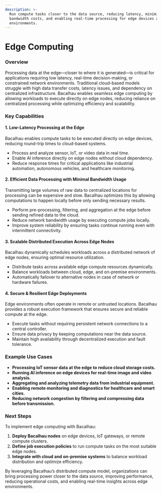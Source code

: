 ```yaml
---
description: >-
  Run compute tasks closer to the data source, reducing latency, minimizing
  bandwidth costs, and enabling real-time processing for edge devices and remote
  environments.
---
```


# Edge Computing

### Overview

Processing data at the edge—closer to where it is generated—is critical for applications requiring low latency, real-time decision-making, or constrained network environments. Traditional cloud-based models struggle with high data transfer costs, latency issues, and dependency on centralized infrastructure. Bacalhau enables seamless edge computing by allowing workloads to execute directly on edge nodes, reducing reliance on centralized processing while optimizing efficiency and scalability.

### Key Capabilities

#### 1. **Low-Latency Processing at the Edge**

Bacalhau enables compute tasks to be executed directly on edge devices, reducing round-trip times to cloud-based systems.

* Process and analyze sensor, IoT, or video data in real time.
* Enable AI inference directly on edge nodes without cloud dependency.
* Reduce response times for critical applications like industrial automation, autonomous vehicles, and healthcare monitoring.

#### 2. **Efficient Data Processing with Minimal Bandwidth Usage**

Transmitting large volumes of raw data to centralized locations for processing can be expensive and slow. Bacalhau optimizes this by allowing computations to happen locally before only sending necessary results.

* Perform pre-processing, filtering, and aggregation at the edge before sending refined data to the cloud.
* Reduce network bandwidth usage by executing compute jobs locally.
* Improve system reliability by ensuring tasks continue running even with intermittent connectivity.

#### 3. **Scalable Distributed Execution Across Edge Nodes**

Bacalhau dynamically schedules workloads across a distributed network of edge nodes, ensuring optimal resource utilization.

* Distribute tasks across available edge compute resources dynamically.
* Balance workloads between cloud, edge, and on-premise environments.
* Automatically failover to alternative nodes in case of network or hardware failures.

#### 4. **Secure & Resilient Edge Deployments**

Edge environments often operate in remote or untrusted locations. Bacalhau provides a robust execution framework that ensures secure and reliable compute at the edge.

* Execute tasks without requiring persistent network connections to a central controller.
* Ensure data privacy by keeping computations near the data source.
* Maintain high availability through decentralized execution and fault tolerance.

### Example Use Cases

* **Processing IoT sensor data at the edge to reduce cloud storage costs.**
* **Running AI inference on edge devices for real-time image and video analysis.**
* **Aggregating and analyzing telemetry data from industrial equipment.**
* **Enabling remote monitoring and diagnostics for healthcare and smart cities.**
* **Reducing network congestion by filtering and compressing data before transmission.**

### Next Steps

To implement edge computing with Bacalhau:

1. **Deploy Bacalhau nodes** on edge devices, IoT gateways, or remote compute clusters.
2. **Define job execution policies** to run compute tasks on the most suitable edge nodes.
3. **Integrate with cloud and on-premise systems** to balance workload distribution and optimize efficiency.

By leveraging Bacalhau’s distributed compute model, organizations can bring processing power closer to the data source, improving performance, reducing operational costs, and enabling real-time insights across edge environments.
